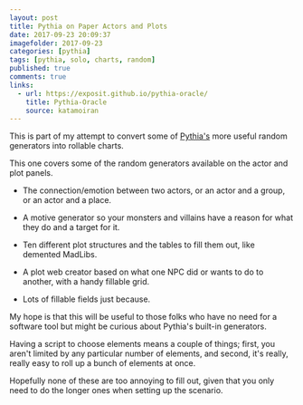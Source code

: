 ```yaml
---
layout: post
title: Pythia on Paper Actors and Plots
date: 2017-09-23 20:09:37
imagefolder: 2017-09-23
categories: [pythia]
tags: [pythia, solo, charts, random]
published: true
comments: true
links:
  - url: https://exposit.github.io/pythia-oracle/
    title: Pythia-Oracle
    source: katamoiran
---
```


This is part of my attempt to convert some of <a href="https://exposit.github.io/pythia-oracle/">Pythia's</a> more useful random generators into rollable charts.

This one covers some of the random generators available on the actor and plot panels.

<!--more-->

* The connection/emotion between two actors, or an actor and a group, or an actor and a place.

* A motive generator so your monsters and villains have a reason for what they do and a target for it.

* Ten different plot structures and the tables to fill them out, like demented MadLibs.

* A plot web creator based on what one NPC did or wants to do to another, with a handy fillable grid.

* Lots of fillable fields just because.

My hope is that this will be useful to those folks who have no need for a software tool but might be curious about Pythia's built-in generators.

Having a script to choose elements means a couple of things; first, you aren't limited by any particular number of elements, and second, it's really, really easy to roll up a bunch of elements at once.

Hopefully none of these are too annoying to fill out, given that you only need to do the longer ones when setting up the scenario.
